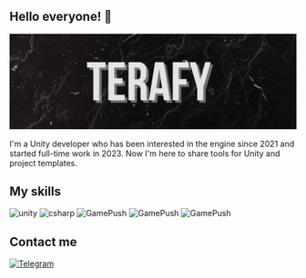 ## Hello everyone! 👋

![Telegram](https://github.com/Terafy/Terafy/blob/main/assets/%D0%A0%D1%80%D0%B8%D1%80_20241118_184950_0000.png)

I'm a Unity developer who has been interested in the engine since 2021 and started full-time work in 2023. Now I'm here to share tools for Unity and project templates.


## My skills

![unity](https://img.shields.io/badge/Unity-black?style=for-the-badge&logo=unity)
![csharp](https://img.shields.io/badge/C%23%20csharp-black?style=for-the-badge&logo=C%23)
![GamePush](https://img.shields.io/badge/Game%20Push-black?style=for-the-badge&logo=https://example.com/gamepush-logo.svg)
![GamePush](https://img.shields.io/badge/Game%20Push-black?style=for-the-badge&logo=https://i.imgur.com/VZG2mz6.png)
![GamePush](https://img.shields.io/badge/Game%20Push-black?style=for-the-badge&logo=data:image/png;base64,iVBORw0KGgoAAAANSUhEUg...)

## Contact me

[![Telegram](https://img.shields.io/badge/telegram-black?style=for-the-badge&logo=telegram)](https://t.me/Ton3572)



